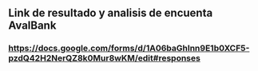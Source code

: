 ## Link de resultado y analisis de encuenta AvalBank

### https://docs.google.com/forms/d/1A06baGhlnn9E1b0XCF5-pzdQ42H2NerQZ8k0Mur8wKM/edit#responses